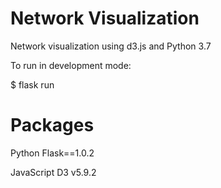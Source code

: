 # Network Visualization
Network visualization using d3.js and Python 3.7

To run in development mode:

$ flask run

# Packages
Python
Flask==1.0.2

JavaScript
D3 v5.9.2
